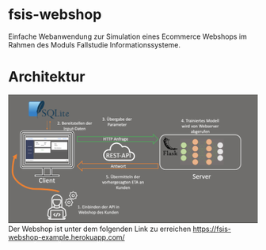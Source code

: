 # fsis-webshop
Einfache Webanwendung zur Simulation eines Ecommerce Webshops im Rahmen des Moduls Fallstudie Informationssysteme.
# Architektur  
![Architektur](/static/architektur.png)
Der Webshop ist unter dem folgenden Link zu erreichen https://fsis-webshop-example.herokuapp.com/
